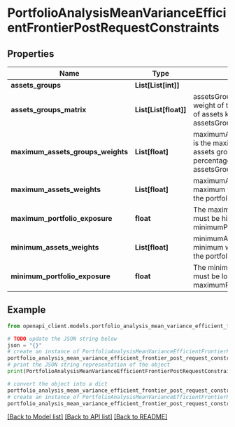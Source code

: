 # PortfolioAnalysisMeanVarianceEfficientFrontierPostRequestConstraints


## Properties

Name | Type | Description | Notes
------------ | ------------- | ------------- | -------------
**assets_groups** | **List[List[int]]** |  | [optional] 
**assets_groups_matrix** | **List[List[float]]** | assetsGroupsMatrix[k][i] is the weight of the asset i in the group of assets k; exclusive with assetsGroups | [optional] 
**maximum_assets_groups_weights** | **List[float]** | maximumAssetsGroupsWeights[k] is the maximum weight of the assets group k in the portfolio, in percentage between 0 and 1 if assetsGroups is provided | [optional] 
**maximum_assets_weights** | **List[float]** | maximumAssetsWeights[i] is the maximum weight of the asset i in the portfolio, in percentage | [optional] 
**maximum_portfolio_exposure** | **float** | The maximum portfolio exposure; must be higher than or equal to minimumPortfolioExposure | [optional] [default to 1]
**minimum_assets_weights** | **List[float]** | minimumAssetsWeights[i] is the minimum weight of the asset i in the portfolio, in percentage | [optional] 
**minimum_portfolio_exposure** | **float** | The minimum portfolio exposure; must be lower than or equal to maximumPortfolioExposure | [optional] [default to 1]

## Example

```python
from openapi_client.models.portfolio_analysis_mean_variance_efficient_frontier_post_request_constraints import PortfolioAnalysisMeanVarianceEfficientFrontierPostRequestConstraints

# TODO update the JSON string below
json = "{}"
# create an instance of PortfolioAnalysisMeanVarianceEfficientFrontierPostRequestConstraints from a JSON string
portfolio_analysis_mean_variance_efficient_frontier_post_request_constraints_instance = PortfolioAnalysisMeanVarianceEfficientFrontierPostRequestConstraints.from_json(json)
# print the JSON string representation of the object
print(PortfolioAnalysisMeanVarianceEfficientFrontierPostRequestConstraints.to_json())

# convert the object into a dict
portfolio_analysis_mean_variance_efficient_frontier_post_request_constraints_dict = portfolio_analysis_mean_variance_efficient_frontier_post_request_constraints_instance.to_dict()
# create an instance of PortfolioAnalysisMeanVarianceEfficientFrontierPostRequestConstraints from a dict
portfolio_analysis_mean_variance_efficient_frontier_post_request_constraints_from_dict = PortfolioAnalysisMeanVarianceEfficientFrontierPostRequestConstraints.from_dict(portfolio_analysis_mean_variance_efficient_frontier_post_request_constraints_dict)
```
[[Back to Model list]](../README.md#documentation-for-models) [[Back to API list]](../README.md#documentation-for-api-endpoints) [[Back to README]](../README.md)


